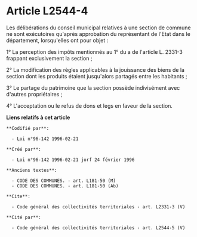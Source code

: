 # Article L2544-4

Les délibérations du conseil municipal relatives à une section de commune ne sont exécutoires qu'après approbation du
représentant de l'Etat dans le département, lorsqu'elles ont pour objet : 

1° La perception des impôts mentionnés au 1° du a de l'article L. 2331-3 frappant exclusivement la section ; 

2° La modification des règles applicables à la jouissance des biens de la section dont les produits étaient jusqu'alors
partagés entre les habitants ; 

3° Le partage du patrimoine que la section possède indivisément avec d'autres propriétaires ; 

4° L'acceptation ou le refus de dons et legs en faveur de la section.

**Liens relatifs à cet article**

	**Codifié par**:

	  - Loi n°96-142 1996-02-21

	**Créé par**:

	  - Loi n°96-142 1996-02-21 jorf 24 février 1996

	**Anciens textes**:

	  - CODE DES COMMUNES. - art. L181-50 (M)
	  - CODE DES COMMUNES. - art. L181-50 (Ab)

	**Cite**:

	  - Code général des collectivités territoriales - art. L2331-3 (V)

	**Cité par**:

	  - Code général des collectivités territoriales - art. L2544-5 (V)

